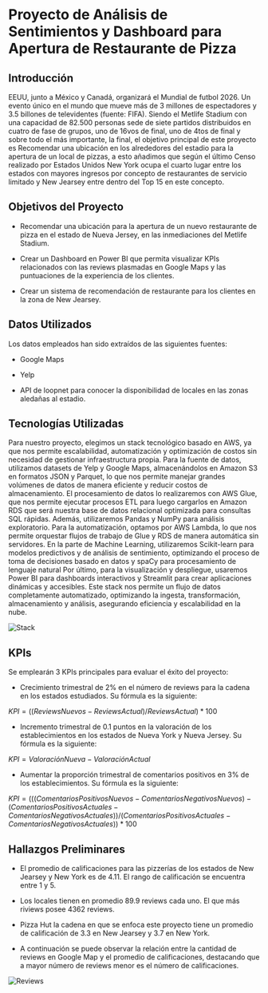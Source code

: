 # Proyecto de Análisis de Sentimientos y Dashboard para Apertura de Restaurante de Pizza

## Introducción

EEUU, junto a México y Canadá, organizará el Mundial de futbol 2026. Un evento único en el mundo que mueve más de 3 millones de espectadores y 3.5 billones de televidentes (fuente: FIFA). Siendo el Metlife Stadium con una capacidad de 82.500 personas sede de siete partidos distribuidos en cuatro de fase de grupos, uno de 16vos de final, uno de 4tos de final y sobre todo el más importante, la final, el objetivo principal de este proyecto es Recomendar una ubicación en los alrededores del estadio para la apertura de un local de pizzas, a esto añadimos que según el último Censo realizado por Estados Unidos New York ocupa el cuarto lugar entre los estados con mayores ingresos por concepto de restaurantes de servicio limitado y New Jearsey entre dentro del Top 15 en este concepto.

## Objetivos del Proyecto

- Recomendar una ubicación para la apertura de un nuevo restaurante de pizza en el estado de Nueva Jersey, en las inmediaciones del Metlife Stadium.

- Crear un Dashboard en Power BI que permita visualizar KPIs relacionados con las reviews plasmadas en Google Maps y las puntuaciones de la experiencia de los clientes.

- Crear un sistema de recomendación de restaurante para los clientes en la zona de New Jearsey.

## Datos Utilizados

Los datos empleados han sido extraídos de las siguientes fuentes:

- Google Maps

- Yelp

- API de loopnet para conocer la disponibilidad de locales en las zonas aledañas al estadio.

## Tecnologías Utilizadas

Para nuestro proyecto, elegimos un stack tecnológico basado en AWS, ya que nos permite escalabilidad, automatización y optimización de costos sin necesidad de gestionar infraestructura propia.
Para la fuente de datos, utilizamos datasets de Yelp y Google Maps, almacenándolos en Amazon S3 en formatos JSON y Parquet, lo que nos permite manejar grandes volúmenes de datos de manera eficiente y reducir costos de almacenamiento.
El procesamiento de datos lo realizaremos con AWS Glue, que nos permite ejecutar procesos ETL para luego cargarlos en Amazon RDS que será nuestra base de datos relacional optimizada para consultas SQL rápidas. Además, utilizaremos Pandas y NumPy para análisis exploratorio. 
Para la automatización, optamos por AWS Lambda, lo que nos permite orquestar flujos de trabajo de Glue y RDS de manera automática sin servidores.
En la parte de Machine Learning, utilizaremos Scikit-learn para modelos predictivos y de análisis de sentimiento, optimizando el proceso de toma de decisiones basado en datos y spaCy para procesamiento de lenguaje natural
Por último, para la visualización y despliegue, usaremos Power BI para dashboards interactivos y Streamlit para crear aplicaciones dinámicas y accesibles.
Este stack nos permite un flujo de datos completamente automatizado, optimizando la ingesta, transformación, almacenamiento y análisis, asegurando eficiencia y escalabilidad en la nube.

![Stack](<Assets/Stack Tecnológico.png>)

## KPIs

Se emplearán 3 KPIs principales para evaluar el éxito del proyecto:

- Crecimiento trimestral de 2% en el número de reviews para la cadena en los estados estudiados. Su fórmula es la siguiente:

$`KPI = ((Reviews Nuevos - Reviews Actual) / Reviews Actual) * 100`$

- Incremento trimestral de 0.1 puntos en la valoración de los establecimientos en los estados de Nueva York y Nueva Jersey. Su fórmula es la siguiente:

$`KPI = Valoración Nueva - Valoración Actual`$

- Aumentar la proporción trimestral de comentarios positivos en 3% de los establecimientos. Su fórmula es la siguiente:

$`KPI = (((Comentarios Positivos Nuevos- Comentarios Negativos Nuevos) - (Comentarios Positivos Actuales - Comentarios Negativos Actuales))/ (Comentarios Positivos Actuales - Comentarios Negativos Actuales)) * 100`$


## Hallazgos Preliminares

- El promedio de calificaciones para las pizzerías de los estados de New Jearsey y New York es de 4.11. El rango de calificación se encuentra entre 1 y 5.

- Los locales tienen en promedio 89.9 reviews cada uno. El que más riviews posee 4362 reviews.

- Pizza Hut la cadena en que se enfoca este proyecto tiene un promedio de calificación de 3.3 en New Jearsey y 3.7 en New York.

- A continuación se puede observar la relación entre la cantidad de reviews en Google Map y el promedio de calificaciones, destacando que a mayor número de reviews menor es el número de calificaciones.

![Reviews](<Assets/Relación Reviews - Puntuaciones.png>)

